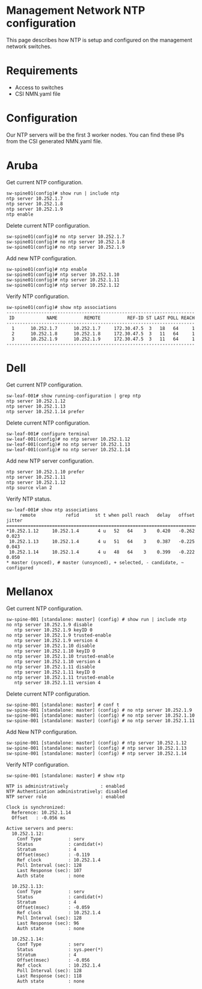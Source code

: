 # Management Network NTP configuration

This page describes how NTP is setup and configured on the management network switches. 

# Requirements
- Access to switches
- CSI NMN.yaml file

# Configuration
Our NTP servers will be the first 3 worker nodes.  You can find these IPs from the CSI generated NMN.yaml file.

# Aruba

Get current NTP configuration.
```
sw-spine01(config)# show run | include ntp
ntp server 10.252.1.7
ntp server 10.252.1.8
ntp server 10.252.1.9
ntp enable
```

Delete current NTP configuration.
```
sw-spine01(config)# no ntp server 10.252.1.7
sw-spine01(config)# no ntp server 10.252.1.8
sw-spine01(config)# no ntp server 10.252.1.9
```

Add new NTP configuration.
```
sw-spine01(config)# ntp enable
sw-spine01(config)# ntp server 10.252.1.10
sw-spine01(config)# ntp server 10.252.1.11
sw-spine01(config)# ntp server 10.252.1.12
```

Verify NTP configuration.
```
sw-spine01(config)# show ntp associations
----------------------------------------------------------------------
 ID            NAME          REMOTE          REF-ID ST LAST POLL REACH
----------------------------------------------------------------------
  1      10.252.1.7      10.252.1.7     172.30.47.5  3   18   64     1
  2      10.252.1.8      10.252.1.8     172.30.47.5  3   11   64     1
  3      10.252.1.9      10.252.1.9     172.30.47.5  3   11   64     1
----------------------------------------------------------------------
```

# Dell 

Get current NTP configuration.
```
sw-leaf-001# show running-configuration | grep ntp
ntp server 10.252.1.12
ntp server 10.252.1.13
ntp server 10.252.1.14 prefer
```

Delete current NTP configuration.
```
sw-leaf-001# configure terminal
sw-leaf-001(config)# no ntp server 10.252.1.12
sw-leaf-001(config)# no ntp server 10.252.1.13
sw-leaf-001(config)# no ntp server 10.252.1.14
```
Add new NTP server configuration.
```
ntp server 10.252.1.10 prefer
ntp server 10.252.1.11
ntp server 10.252.1.12
ntp source vlan 2
```

Verify NTP status.
```
sw-leaf-001# show ntp associations
     remote           refid      st t when poll reach   delay   offset  jitter
==============================================================================
*10.252.1.12     10.252.1.4       4 u   52   64    3    0.420   -0.262   0.023
 10.252.1.13     10.252.1.4       4 u   51   64    3    0.387   -0.225   0.043
 10.252.1.14     10.252.1.4       4 u   48   64    3    0.399   -0.222   0.050
* master (synced), # master (unsynced), + selected, - candidate, ~ configured
```

# Mellanox

Get current NTP configuration.
```
sw-spine-001 [standalone: master] (config) # show run | include ntp
no ntp server 10.252.1.9 disable
   ntp server 10.252.1.9 keyID 0
no ntp server 10.252.1.9 trusted-enable
   ntp server 10.252.1.9 version 4
no ntp server 10.252.1.10 disable
   ntp server 10.252.1.10 keyID 0
no ntp server 10.252.1.10 trusted-enable
   ntp server 10.252.1.10 version 4
no ntp server 10.252.1.11 disable
   ntp server 10.252.1.11 keyID 0
no ntp server 10.252.1.11 trusted-enable
   ntp server 10.252.1.11 version 4
```

Delete current NTP configuration.
```
sw-spine-001 [standalone: master] # conf t
sw-spine-001 [standalone: master] (config) # no ntp server 10.252.1.9
sw-spine-001 [standalone: master] (config) # no ntp server 10.252.1.10
sw-spine-001 [standalone: master] (config) # no ntp server 10.252.1.11
```

Add New NTP configuration.
```
sw-spine-001 [standalone: master] (config) # ntp server 10.252.1.12
sw-spine-001 [standalone: master] (config) # ntp server 10.252.1.13
sw-spine-001 [standalone: master] (config) # ntp server 10.252.1.14
```

Verify NTP configuration.
```
sw-spine-001 [standalone: master] # show ntp

NTP is administratively            : enabled
NTP Authentication administratively: disabled
NTP server role                    : enabled

Clock is synchronized:
  Reference: 10.252.1.14
  Offset   : -0.056 ms

Active servers and peers:
  10.252.1.12:
    Conf Type          : serv
    Status             : candidat(+)
    Stratum            : 4
    Offset(msec)       : -0.119
    Ref clock          : 10.252.1.4
    Poll Interval (sec): 128
    Last Response (sec): 107
    Auth state         : none

  10.252.1.13:
    Conf Type          : serv
    Status             : candidat(+)
    Stratum            : 4
    Offset(msec)       : -0.059
    Ref clock          : 10.252.1.4
    Poll Interval (sec): 128
    Last Response (sec): 96
    Auth state         : none

  10.252.1.14:
    Conf Type          : serv
    Status             : sys.peer(*)
    Stratum            : 4
    Offset(msec)       : -0.056
    Ref clock          : 10.252.1.4
    Poll Interval (sec): 128
    Last Response (sec): 118
    Auth state         : none
```


